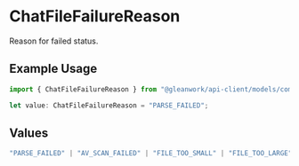 # ChatFileFailureReason

Reason for failed status.

## Example Usage

```typescript
import { ChatFileFailureReason } from "@gleanwork/api-client/models/components";

let value: ChatFileFailureReason = "PARSE_FAILED";
```

## Values

```typescript
"PARSE_FAILED" | "AV_SCAN_FAILED" | "FILE_TOO_SMALL" | "FILE_TOO_LARGE" | "FILE_EXTENSION_UNSUPPORTED" | "FILE_METADATA_VALIDATION_FAIL" | "FILE_PROCESSING_TIMED_OUT"
```